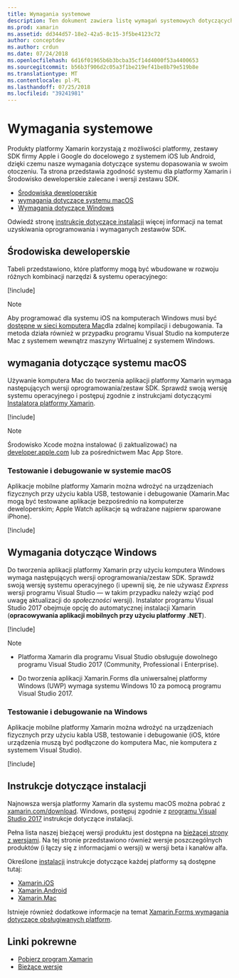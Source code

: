 ```yaml
---
title: Wymagania systemowe
description: Ten dokument zawiera listę wymagań systemowych dotyczących tworzenia aplikacji za pomocą platformy Xamarin na komputerach Mac i Windows. Łączy on również instrukcje dotyczące instalacji.
ms.prod: xamarin
ms.assetid: dd344d57-18e2-42a5-8c15-3f5be4123c72
author: conceptdev
ms.author: crdun
ms.date: 07/24/2018
ms.openlocfilehash: 6d16f01965b6b3bcba35cf14d4000f53a4400653
ms.sourcegitcommit: b56b3f906d2c05a3f1be219ef41be8b79e519b8e
ms.translationtype: MT
ms.contentlocale: pl-PL
ms.lasthandoff: 07/25/2018
ms.locfileid: "39241981"
---
```

# <a name="system-requirements"></a>Wymagania systemowe

Produkty platformy Xamarin korzystają z możliwości platformy, zestawy SDK firmy Apple i Google do docelowego z systemem iOS lub Android, dzięki czemu nasze wymagania dotyczące systemu dopasowania w swoim otoczeniu. Ta strona przedstawia zgodność systemu dla platformy Xamarin i Środowisko deweloperskie zalecane i wersji zestawu SDK.

- [Środowiska deweloperskie](#devenv)
- [wymagania dotyczące systemu macOS](#mac)
- [Wymagania dotyczące Windows](#windows)

Odwiedź stronę [instrukcje dotyczące instalacji](#install) więcej informacji na temat uzyskiwania oprogramowania i wymaganych zestawów SDK.

<a name="devenv" />

## <a name="development-environments"></a>Środowiska deweloperskie

Tabeli przedstawiono, które platformy mogą być wbudowane w rozwoju różnych kombinacji narzędzi & systemu operacyjnego:

[!include[](~/cross-platform/includes/development-environment.md)]


> [!NOTE]
> Aby programować dla systemu iOS na komputerach Windows musi być [dostępne w sieci komputera Mac](~/ios/get-started/installation/windows/connecting-to-mac/index.md)dla zdalnej kompilacji i debugowania. Ta metoda działa również w przypadku programu Visual Studio na komputerze Mac z systemem wewnątrz maszyny Wirtualnej z systemem Windows.

<a name="mac" />

## <a name="macos-requirements"></a>wymagania dotyczące systemu macOS

Używanie komputera Mac do tworzenia aplikacji platformy Xamarin wymaga następujących wersji oprogramowania/zestaw SDK. Sprawdź swoją wersję systemu operacyjnego i postępuj zgodnie z instrukcjami dotyczącymi [Instalatora platformy Xamarin](#install).

[!include[](~/cross-platform/includes/macos-requirements.md)]

> [!NOTE]
> Środowisko Xcode można instalować (i zaktualizować) na [developer.apple.com](https://developer.apple.com/xcode/download/) lub za pośrednictwem Mac App Store.

### <a name="testing--debugging-on-macos"></a>Testowanie i debugowanie w systemie macOS

Aplikacje mobilne platformy Xamarin można wdrożyć na urządzeniach fizycznych przy użyciu kabla USB, testowanie i debugowanie (Xamarin.Mac mogą być testowane aplikacje bezpośrednio na komputerze deweloperskim; Apple Watch aplikacje są wdrażane najpierw sparowane iPhone).

[!include[](~/cross-platform/includes/macos-testing.md)]

<a name="windows" />

## <a name="windows-requirements"></a>Wymagania dotyczące Windows

Do tworzenia aplikacji platformy Xamarin przy użyciu komputera Windows wymaga następujących wersji oprogramowania/zestaw SDK.
Sprawdź swoją wersję systemu operacyjnego (i upewnij się, że nie używasz *Express* wersji programu Visual Studio — w takim przypadku należy wziąć pod uwagę aktualizacji do *społeczności* wersji).
Instalator programu Visual Studio 2017 obejmuje opcję do automatycznej instalacji Xamarin (**opracowywania aplikacji mobilnych przy użyciu platformy .NET**).

[!include[](~/cross-platform/includes/windows-requirements.md)]

> [!NOTE]
>
>- Platforma Xamarin dla programu Visual Studio obsługuje dowolnego programu Visual Studio 2017 (Community, Professional i Enterprise).
>
>- Do tworzenia aplikacji Xamarin.Forms dla uniwersalnej platformy Windows (UWP) wymaga systemu Windows 10 za pomocą programu Visual Studio 2017.

### <a name="testing--debugging-on-windows"></a>Testowanie i debugowanie na Windows

Aplikacje mobilne platformy Xamarin można wdrożyć na urządzeniach fizycznych przy użyciu kabla USB, testowanie i debugowanie (iOS, które urządzenia muszą być podłączone do komputera Mac, nie komputera z systemem Visual Studio).

[!include[](~/cross-platform/includes/windows-testing.md)]

<a name="install" />

## <a name="installation-instructions"></a>Instrukcje dotyczące instalacji

Najnowsza wersja platformy Xamarin dla systemu macOS można pobrać z [xamarin.com/download](http://xamarin.com/download). Windows, postępuj zgodnie z [programu Visual Studio 2017](https://docs.microsoft.com/visualstudio/install/install-visual-studio) instrukcje dotyczące instalacji.

Pełna lista naszej bieżącej wersji produktu jest dostępna na [bieżącej strony z wersjami](http://developer.xamarin.com/releases/current/). Na tej stronie przedstawiono również wersje poszczególnych produktów (i łączy się z informacjami o wersji) w wersji beta i kanałów alfa.

Określone [instalacji](~/cross-platform/get-started/installation/index.md) instrukcje dotyczące każdej platformy są dostępne tutaj:

- [Xamarin.iOS](~/ios/get-started/installation/index.md)
- [Xamarin.Android](~/android/get-started/installation/index.md)
- [Xamarin.Mac](~/mac/get-started/installation.md)

Istnieje również dodatkowe informacje na temat [Xamarin.Forms wymagania dotyczące obsługiwanych platform](~/xamarin-forms/get-started/installation.md).

## <a name="related-links"></a>Linki pokrewne

- [Pobierz program Xamarin](https://visualstudio.microsoft.com/xamarin/)
- [Bieżące wersje](https://developer.xamarin.com/releases/current/)
